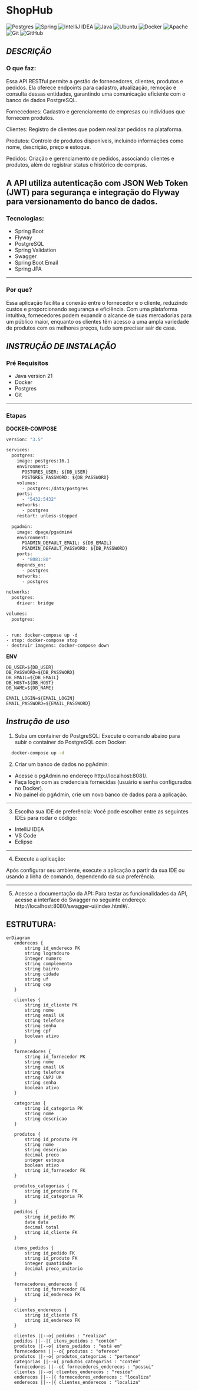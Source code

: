 # ShopHub

![Postgres](https://img.shields.io/badge/postgres-%23316192.svg?style=for-the-badge&logo=postgresql&logoColor=white)
![Spring](https://img.shields.io/badge/spring-%236DB33F.svg?style=for-the-badge&logo=spring&logoColor=white)
![IntelliJ IDEA](https://img.shields.io/badge/IntelliJIDEA-000000.svg?style=for-the-badge&logo=intellij-idea&logoColor=white)
![Java](https://img.shields.io/badge/java-%23ED8B00.svg?style=for-the-badge&logo=openjdk&logoColor=white)
![Ubuntu](https://img.shields.io/badge/Ubuntu-E95420?style=for-the-badge&logo=ubuntu&logoColor=white)
![Docker](https://img.shields.io/badge/docker-%230db7ed.svg?style=for-the-badge&logo=docker&logoColor=white)
![Apache](https://img.shields.io/badge/apache-%23D42029.svg?style=for-the-badge&logo=apache&logoColor=white)
![Git](https://img.shields.io/badge/git-%23F05033.svg?style=for-the-badge&logo=git&logoColor=white)
![GitHub](https://img.shields.io/badge/github-%23121011.svg?style=for-the-badge&logo=github&logoColor=white)

## _DESCRIÇÃO_
### **O que faz:**

Essa API RESTful permite a gestão de fornecedores, clientes, produtos e pedidos. Ela oferece endpoints para cadastro, atualização, remoção e consulta dessas entidades, garantindo uma comunicação eficiente com o banco de dados PostgreSQL.

Fornecedores: Cadastro e gerenciamento de empresas ou indivíduos que fornecem produtos.

Clientes: Registro de clientes que podem realizar pedidos na plataforma.

Produtos: Controle de produtos disponíveis, incluindo informações como nome, descrição, preço e estoque.

Pedidos: Criação e gerenciamento de pedidos, associando clientes e produtos, além de registrar status e histórico de compras.

A API utiliza autenticação com JSON Web Token (JWT) para segurança e integração do Flyway para versionamento do banco de dados.
---
### **Tecnologias:**
- Spring Boot
- Flyway
- PostgreSQL 
- Spring Validation
- Swagger
- Spring Boot Email
- Spring JPA
---
### **Por que?**
Essa aplicação facilita a conexão entre o fornecedor e o cliente, reduzindo custos e proporcionando segurança e eficiência. Com uma plataforma intuitiva, fornecedores podem expandir o alcance de suas mercadorias para um público maior, enquanto os clientes têm acesso a uma ampla variedade de produtos com os melhores preços, tudo sem precisar sair de casa.

## _INSTRUÇÃO DE INSTALAÇÃO_

### **Pré Requisitos**
- Java version 21
- Docker
- Postgres
- Git
---
### **Etapas**
**DOCKER-COMPOSE**
```dockerfile
version: "3.5"

services:
  postgres:
    image: postgres:16.1
    environment:
      POSTGRES_USER: ${DB_USER}
      POSTGRES_PASSWORD: ${DB_PASSWORD}
    volumes:
      - postgres:/data/postgres
    ports:
      - "5432:5432"
    networks:
      - postgres
    restart: unless-stopped

  pgadmin:
    image: dpage/pgadmin4
    environment:
      PGADMIN_DEFAULT_EMAIL: ${DB_EMAIL}
      PGADMIN_DEFAULT_PASSWORD: ${DB_PASSWORD}
    ports:
      - "8081:80"
    depends_on:
      - postgres
    networks:
      - postgres

networks:
  postgres:
    driver: bridge

volumes:
  postgres:
```
```shell

- run: docker-compose up -d
- stop: docker-compose stop
- destruir imagens: docker-compose down
```

**ENV**
```dotenv
DB_USER=${DB_USER}
DB_PASSWORD=${DB_PASSWORD}
DB_EMAIL=${DB_EMAIL}
DB_HOST=${DB_HOST}
DB_NAME=${DB_NAME}

EMAIL_LOGIN=${EMAIL_LOGIN}
EMAIL_PASSWORD=${EMAIL_PASSWORD}
```

## _Instrução de uso_
1. Suba um container do PostgreSQL:
Execute o comando abaixo para subir o container do PostgreSQL com Docker:

```bash
  docker-compose up -d
```
2. Criar um banco de dados no pgAdmin:

- Acesse o pgAdmin no endereço http://localhost:8081/.
- Faça login com as credenciais fornecidas (usuário e senha configurados no Docker).
- No painel do pgAdmin, crie um novo banco de dados para a aplicação.

---

3. Escolha sua IDE de preferência:
Você pode escolher entre as seguintes IDEs para rodar o código:
- IntelliJ IDEA
- VS Code
- Eclipse

---

4. Execute a aplicação:

Após configurar seu ambiente, execute a aplicação a partir da sua IDE ou usando a linha de comando, dependendo da sua preferência.

---

5. Acesse a documentação da API:
Para testar as funcionalidades da API, acesse a interface do Swagger no seguinte endereço:
http://localhost:8080/swagger-ui/index.html#/.

## ESTRUTURA:
 ```mermaid
erDiagram
    enderecos {
        string id_endereco PK
        string logradouro
        integer numero
        string complemento
        string bairro
        string cidade
        string uf
        string cep
    }

    clientes {
        string id_cliente PK
        string nome
        string email UK
        string telefone
        string senha
        string cpf
        boolean ativo
    }

    fornecedores {
        string id_fornecedor PK
        string nome
        string email UK
        string telefone
        string CNPJ UK
        string senha
        boolean ativo
    }

    categorias {
        string id_categoria PK
        string nome
        string descricao
    }

    produtos {
        string id_produto PK
        string nome
        string descricao
        decimal preco
        integer estoque
        boolean ativo
        string id_fornecedor FK
    }

    produtos_categorias {
        string id_produto FK
        string id_categoria FK
    }

    pedidos {
        string id_pedido PK
        date data
        decimal total
        string id_cliente FK
    }

    itens_pedidos {
        string id_pedido FK
        string id_produto FK
        integer quantidade
        decimal preco_unitario
    }

    fornecedores_enderecos {
        string id_fornecedor FK
        string id_endereco FK
    }

    clientes_enderecos {
        string id_cliente FK
        string id_endereco FK
    }

    clientes ||--o{ pedidos : "realiza"
    pedidos ||--|{ itens_pedidos : "contém"
    produtos ||--o{ itens_pedidos : "está em"
    fornecedores ||--o{ produtos : "oferece"
    produtos ||--o{ produtos_categorias : "pertence"
    categorias ||--o{ produtos_categorias : "contém"
    fornecedores ||--o{ fornecedores_enderecos : "possui"
    clientes ||--o{ clientes_enderecos : "reside"
    enderecos ||--|{ fornecedores_enderecos : "localiza"
    enderecos ||--|{ clientes_enderecos : "localiza"

```

